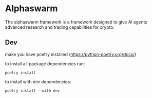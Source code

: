 # Alphaswarm

The alphaswarm framework is a framework designed to give AI agents advanced research and trading capabilities for crypto.

## Dev

make you have poetry installed (https://python-poetry.org/docs/)

to install all package dependencies run:
```shell
poetry install
```

to install with dev dependencies:
```shell
poetry install --with dev
```

